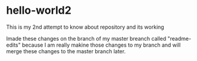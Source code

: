 # hello-world2
This is my 2nd attempt to know about repository and its working

Imade these changes on the branch of my master breanch called "readme-edits" because I am really makine those changes to my branch and will merge these changes to the master branch later.
